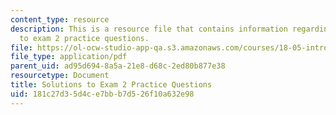 ```yaml
---
content_type: resource
description: This is a resource file that contains information regarding solutions
  to exam 2 practice questions.
file: https://ol-ocw-studio-app-qa.s3.amazonaws.com/courses/18-05-introduction-to-probability-and-statistics-spring-2014/181c27d35d4ce7bbb7d526f10a632e98_MIT18_05S14_Prac_Exa2_Sol.pdf
file_type: application/pdf
parent_uid: ad95d694-8a5a-21e8-d68c-2ed80b877e38
resourcetype: Document
title: Solutions to Exam 2 Practice Questions
uid: 181c27d3-5d4c-e7bb-b7d5-26f10a632e98
---
```

